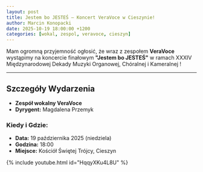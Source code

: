 ```yaml
---
layout: post
title: Jestem bo JESTEŚ – Koncert VeraVoce w Cieszynie!
author: Marcin Konopacki 
date: 2025-10-19 18:00:00 +1200
categories: [wokal, zespol, veravoce, cieszyn]
---
```


Mam ogromną przyjemność ogłosić, że wraz z zespołem **VeraVoce** wystąpimy na koncercie finałowym **"Jestem bo JESTEŚ"** w ramach XXXIV Międzynarodowej Dekady Muzyki Organowej, Chóralnej i Kameralnej ! 

---

## Szczegóły Wydarzenia

* **Zespół wokalny VeraVoce** 
* **Dyrygent:** Magdalena Przemyk

### Kiedy i Gdzie:

* **Data:** 19 października 2025 (niedziela)
* **Godzina:** 18:00
* **Miejsce:** Kościół Świętej Trójcy, Cieszyn

{% include youtube.html id="HqqyXKu4L8U" %}
